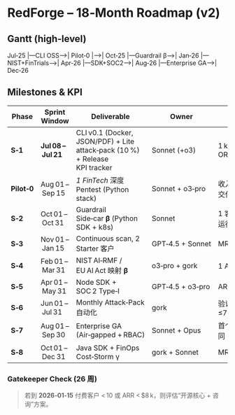 # RedForge – 18‑Month Roadmap (v2)   <!-- cid‑roadmap‑v2 -->

## Gantt (high‑level)

Jul‑25 |—CLI OSS—>| Pilot‑0 |—>| Oct‑25 |—Guardrail β—>| Jan‑26 |—NIST+FinTrials—>| Apr‑26 |—SDK+SOC2—>| Aug‑26 |—Enterprise GA—>| Dec‑26

## Milestones & KPI

| Phase | Sprint Window | Deliverable | Owner | Exit KPI |
|-------|---------------|-------------|-------|----------|
| **S‑1** | **Jul 08 – Jul 21** | CLI v0.1 (Docker, JSON/PDF) + Lite attack‑pack (10 %) + Release KPI tracker | Sonnet (+o3) | 1 k downloads OR 150 ★ |
| **Pilot‑0** | Aug 01 – Sep 15 | *1 FinTech* 深度 Pentest (Python stack) | Sonnet + o3‑pro | 收入 ≥ $3 k；交付 PDF |
| **S‑2** | Oct 01 – Oct 31 | Guardrail Side‑car **β** (Python SDK + k8s) | Sonnet | 1 客 staging 运行 |
| **S‑3** | Nov 01 – Jan 15 | Continuous scan, 2 Starter 客户 | GPT‑4.5 + Sonnet | MRR ≥ $2 k |
| **S‑4** | Feb 01 – Mar 31 | NIST AI‑RMF / EU AI Act 映射 **β** | o3‑pro + gork | 1 Auditor 接受 |
| **S‑5** | Apr 01 – May 31 | Node SDK + SOC 2 Type‑I | GPT‑4.5 + o3‑pro | ARR ≥ $15 k |
| **S‑6** | Jun 01 – Jul 31 | Monthly Attack‑Pack 自动化 | gork | 验证周期 ≤72 h |
| **S‑7** | Aug 01 – Sep 30 | Enterprise GA (Air‑gapped + RBAC) | Sonnet + Opus | 首个 5 位数合同 |
| **S‑8** | Oct 01 – Dec 31 | Java SDK + FinOps Cost‑Storm γ | gork + Sonnet | MRR ≥ $40 k |

### Gatekeeper Check (26 周)

> 若到 **2026‑01‑15** 付费客户 < 10 或 ARR < $8 k，则评估“开源核心 + 咨询”方案。



